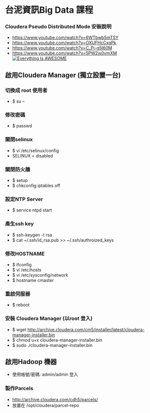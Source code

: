 # 台泥資訊Big Data 課程


### Cloudera Pseudo Distributed Mode 安裝說明
- https://www.youtube.com/watch?v=6WTbwb5mTSY
- https://www.youtube.com/watch?v=OXUFHcCxgPk
- https://www.youtube.com/watch?v=C_Pj-g5I60M
- https://www.youtube.com/watch?v=5PW2jx0vmXM
[![Everything Is AWESOME](http://img.youtube.com/vi/StTqXEQ2l-Y/0.jpg)](https://www.youtube.com/watch?v=StTqXEQ2l-Y "Everything Is AWESOME")

## 啟用Cloudera Manager (獨立設置一台)

### 切換成 root 使用者
- $ su –

### 修改密碼
- $ passwd


### 關閉selinux
- $ vi /etc/selinux/config
- SELINUX = disabled

### 關閉防火牆
- $ setup
- $ chkconfig iptables off

### 設定NTP Server
- $ service ntpd start

### 產生ssh key
- $ ssh-keygen -t rsa
- $ cat ~/.ssh/id_rsa.pub >> ~/.ssh/authroized_keys

### 修改HOSTNAME
- $ ifconfig
- $ vi /etc/hosts
- $ vi /etc/sysconfig/network
- $ hostname cmaster

### 重啟伺服器
- $ reboot

### 安裝 Cloudera Manager (以root 登入)
- $ wget http://archive.cloudera.com/cm5/installer/latest/cloudera-manager-installer.bin
- $ chmod u+x cloudera-manager-installer.bin
- $ sudo ./cloudera-manager-installer.bin


## 啟用Hadoop 機器

- 使用帳號/密碼: admin/admin 登入

### 製作Parcels

- http://archive.cloudera.com/cdh5/parcels/
- 放置在 /opt/cloudera/parcel-repo



